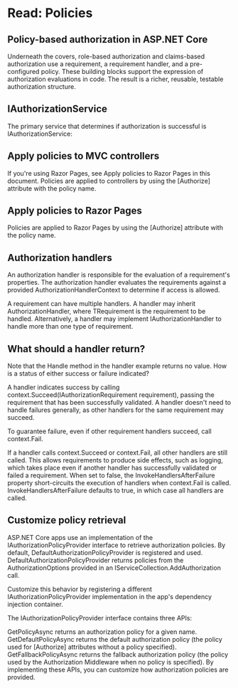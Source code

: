 # Read: Policies

## Policy-based authorization in ASP.NET Core
Underneath the covers, role-based authorization and claims-based authorization use a requirement, a requirement handler, and a pre-configured policy. These building blocks support the expression of authorization evaluations in code. The result is a richer, reusable, testable authorization structure.

## IAuthorizationService
The primary service that determines if authorization is successful is IAuthorizationService:

## Apply policies to MVC controllers
If you're using Razor Pages, see Apply policies to Razor Pages in this document.
Policies are applied to controllers by using the [Authorize] attribute with the policy name.

## Apply policies to Razor Pages
Policies are applied to Razor Pages by using the [Authorize] attribute with the policy name.

## Authorization handlers
An authorization handler is responsible for the evaluation of a requirement's properties. The authorization handler evaluates the requirements against a provided AuthorizationHandlerContext to determine if access is allowed.

A requirement can have multiple handlers. A handler may inherit AuthorizationHandler<TRequirement>, where TRequirement is the requirement to be handled. Alternatively, a handler may implement IAuthorizationHandler to handle more than one type of requirement.

## What should a handler return?
Note that the Handle method in the handler example returns no value. How is a status of either success or failure indicated?

A handler indicates success by calling context.Succeed(IAuthorizationRequirement requirement), passing the requirement that has been successfully validated.
A handler doesn't need to handle failures generally, as other handlers for the same requirement may succeed.

To guarantee failure, even if other requirement handlers succeed, call context.Fail.

If a handler calls context.Succeed or context.Fail, all other handlers are still called. This allows requirements to produce side effects, such as logging, which takes place even if another handler has successfully validated or failed a requirement. When set to false, the InvokeHandlersAfterFailure property short-circuits the execution of handlers when context.Fail is called. InvokeHandlersAfterFailure defaults to true, in which case all handlers are called.

## Customize policy retrieval
ASP.NET Core apps use an implementation of the IAuthorizationPolicyProvider interface to retrieve authorization policies. By default, DefaultAuthorizationPolicyProvider is registered and used. DefaultAuthorizationPolicyProvider returns policies from the AuthorizationOptions provided in an IServiceCollection.AddAuthorization call.

Customize this behavior by registering a different IAuthorizationPolicyProvider implementation in the app's dependency injection container.

The IAuthorizationPolicyProvider interface contains three APIs:

GetPolicyAsync returns an authorization policy for a given name.
GetDefaultPolicyAsync returns the default authorization policy (the policy used for [Authorize] attributes without a policy specified).
GetFallbackPolicyAsync returns the fallback authorization policy (the policy used by the Authorization Middleware when no policy is specified).
By implementing these APIs, you can customize how authorization policies are provided.